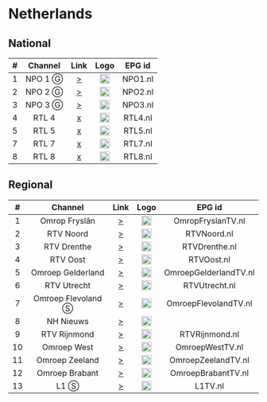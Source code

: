 <h1>Netherlands</h1>

<h2>National</h2>

| #   | Channel        | Link  | Logo | EPG id |
|:---:|:--------------:|:-----:|:----:|:------:|
| 1   | NPO 1 Ⓖ   | [>](http://resolver.streaming.api.nos.nl/livestream?url=/live/npo/tvlive/npo1/npo1.isml/.m3u8) | <img height="20" src="https://i.imgur.com/pUBy4Pb.png"/> | NPO1.nl |
| 2   | NPO 2 Ⓖ   | [>](http://resolver.streaming.api.nos.nl/livestream?url=/live/npo/tvlive/npo2/npo2.isml/.m3u8) | <img height="20" src="https://i.imgur.com/Vl2G1H3.png"/> | NPO2.nl |
| 3   | NPO 3 Ⓖ   | [>](http://resolver.streaming.api.nos.nl/livestream?url=/live/npo/tvlive/npo3/npo3.isml/.m3u8) | <img height="20" src="https://i.imgur.com/dVB4Pqc.png"/> | NPO3.nl |
| 4   | RTL 4     | [x]() | <img height="20" src="https://i.imgur.com/qzvUqSX.png"/> | RTL4.nl |
| 5   | RTL 5     | [x]() | <img height="20" src="https://i.imgur.com/paBpoKB.png"/> | RTL5.nl |
| 7   | RTL 7     | [x]() | <img height="20" src="https://i.imgur.com/MxWqvuQ.png"/> | RTL7.nl |
| 8   | RTL 8     | [x]() | <img height="20" src="https://i.imgur.com/gnKZbqd.png"/> | RTL8.nl |

<h2>Regional</h2>

| #   | Channel        | Link  | Logo | EPG id |
|:---:|:--------------:|:-----:|:----:|:------:|
| 1   | Omrop Fryslân      | [>](https://d3pvma9xb2775h.cloudfront.net/live/omropfryslan/f8f68bd5/playlist.m3u8) | <img height="20" src="https://i.imgur.com/0VKJLAK.png"/> | OmropFryslanTV.nl |
| 2   | RTV Noord          | [>](https://media.rtvnoord.nl/live/rtvnoord/tv/playlist.m3u8) | <img height="20" src="https://i.imgur.com/pO5Mexa.png"/> | RTVNoord.nl |
| 3   | RTV Drenthe        | [>](https://cdn.rtvdrenthe.nl/live/rtvdrenthe/tv/1080p/prog_index.m3u8) | <img height="20" src="https://i.imgur.com/GaGqM4z.png"/> | RTVDrenthe.nl |
| 4   | RTV Oost           | [>](https://d34cg2bnc08ruf.cloudfront.net/live/rtvoost/tv/index.m3u8) | <img height="20" src="https://i.imgur.com/8ropV29.png"/> | RTVOost.nl |
| 5   | Omroep Gelderland  | [>](https://d2od87akyl46nm.cloudfront.net/live/omroepgelderland/tvgelderland-hls/index.m3u8) | <img height="20" src="https://i.imgur.com/TPlyvUQ.png"/> | OmroepGelderlandTV.nl |
| 6   | RTV Utrecht        | [>](http://media.rtvutrecht.nl/live/rtvutrecht/rtvutrecht/index.m3u8) | <img height="20" src="https://i.imgur.com/c0I24N6.png"/> | RTVUtrecht.nl |
| 7   | Omroep Flevoland Ⓢ | [>](https://d5ms27yy6exnf.cloudfront.net/live/omroepflevoland/tv/index.m3u8) | <img height="20" src="https://i.imgur.com/d1CmTcI.png"/> | OmroepFlevolandTV.nl |
| 8   | NH Nieuws          | [>](https://rrr.sz.xlcdn.com/?account=nhnieuws&file=live&type=live&service=wowza&protocol=https&output=playlist.m3u8) | <img height="20" src="https://i.imgur.com/SQPVOwn.png"/> |
| 9   | RTV Rijnmond       | [>](https://dcur8bjarl5c2.cloudfront.net/live/rijnmond/tv/index.m3u8) | <img height="20" src="https://i.imgur.com/TNhUVEm.png"/> | RTVRijnmond.nl |
| 10  | Omroep West        | [>](https://d1axml5ozykh3g.cloudfront.net/live/omroepwest/tv/index.m3u8) | <img height="20" src="https://i.imgur.com/aax1HPH.png"/> | OmroepWestTV.nl |
| 11  | Omroep Zeeland     | [>](http://d3isaxd2t6q8zm.cloudfront.net/live/omroepzeeland/tv/index.m3u8) | <img height="20" src="https://i.imgur.com/8aLDyUI.png"/> | OmroepZeelandTV.nl |
| 12  | Omroep Brabant     | [>](http://d3slqp9xhts6qb.cloudfront.net/live/omroepbrabant/tv/index.m3u8) | <img height="20" src="https://i.imgur.com/Jv7IjHJ.png"/> | OmroepBrabantTV.nl |
| 13  | L1 Ⓢ               | [>](http://d34pj260kw1xmk.cloudfront.net/live/l1/tv/index.m3u8) | <img height="20" src="https://i.imgur.com/Jyhn1iP.png"/> | L1TV.nl |
